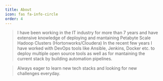```yaml
---
title: About
icon: fas fa-info-circle
order: 4
---
```



> I have been working in the IT industry for more than 7 years and have extensive knowledge of deploying and mantaining Petabyte Scale Hadoop Clusters (Hortonworks/Cloudera)
> In the recent few years I have worked with DevOps tools like Ansible, Jenkins, Docker etc. to deploy multiple open source tools as well as for mantaining the current stack by building automation pipelines.

> Always eager to learn new tech stacks and looking for new challenges everyday. 
